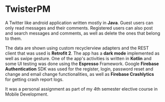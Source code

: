 # TwisterPM
A Twitter like android application written mostly in **Java**.
Guest users can only read messages and their comments. Registered users can also post and search messages and comments, as well as delete the ones that belong to them.

The data are shown using custom recyclerview adapters and the REST client that was used is **Retrofit 2**.
The app has a **dark mode** implemented as well as swipe gesture. One of the app's activities is written in **Kotlin** and some UI testing was done using the **Espresso** Framework.
Google **Firebase Authentication** SDK was used for the register, login, password reset and change and email change functionalities, as well as **Firebase Crashlytics** for getting crash report logs.

It was a personal assignment as part of my 4th semester elective course in Mobile Development.
